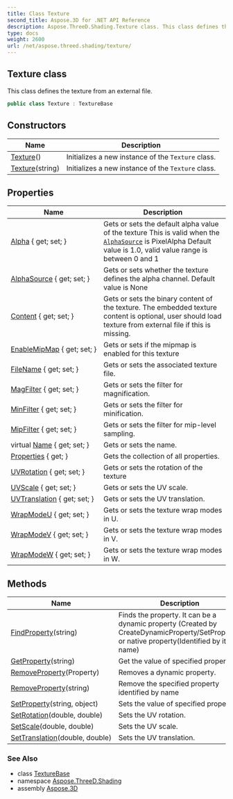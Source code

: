 ```yaml
---
title: Class Texture
second_title: Aspose.3D for .NET API Reference
description: Aspose.ThreeD.Shading.Texture class. This class defines the texture from an external file
type: docs
weight: 2600
url: /net/aspose.threed.shading/texture/
---
```

## Texture class

This class defines the texture from an external file.

```csharp
public class Texture : TextureBase
```

## Constructors

| Name | Description |
| --- | --- |
| [Texture](texture/#constructor)() | Initializes a new instance of the `Texture` class. |
| [Texture](texture/#constructor_1)(string) | Initializes a new instance of the `Texture` class. |

## Properties

| Name | Description |
| --- | --- |
| [Alpha](../../aspose.threed.shading/texturebase/alpha/) { get; set; } | Gets or sets the default alpha value of the texture This is valid when the [`AlphaSource`](../texturebase/alphasource/) is PixelAlpha Default value is 1.0, valid value range is between 0 and 1 |
| [AlphaSource](../../aspose.threed.shading/texturebase/alphasource/) { get; set; } | Gets or sets whether the texture defines the alpha channel. Default value is None |
| [Content](../../aspose.threed.shading/texture/content/) { get; set; } | Gets or sets the binary content of the texture. The embedded texture content is optional, user should load texture from external file if this is missing. |
| [EnableMipMap](../../aspose.threed.shading/texture/enablemipmap/) { get; set; } | Gets or sets if the mipmap is enabled for this texture |
| [FileName](../../aspose.threed.shading/texture/filename/) { get; set; } | Gets or sets the associated texture file. |
| [MagFilter](../../aspose.threed.shading/texturebase/magfilter/) { get; set; } | Gets or sets the filter for magnification. |
| [MinFilter](../../aspose.threed.shading/texturebase/minfilter/) { get; set; } | Gets or sets the filter for minification. |
| [MipFilter](../../aspose.threed.shading/texturebase/mipfilter/) { get; set; } | Gets or sets the filter for mip-level sampling. |
| virtual [Name](../../aspose.threed/a3dobject/name/) { get; set; } | Gets or sets the name. |
| [Properties](../../aspose.threed/a3dobject/properties/) { get; } | Gets the collection of all properties. |
| [UVRotation](../../aspose.threed.shading/texturebase/uvrotation/) { get; set; } | Gets or sets the rotation of the texture |
| [UVScale](../../aspose.threed.shading/texturebase/uvscale/) { get; set; } | Gets or sets the UV scale. |
| [UVTranslation](../../aspose.threed.shading/texturebase/uvtranslation/) { get; set; } | Gets or sets the UV translation. |
| [WrapModeU](../../aspose.threed.shading/texturebase/wrapmodeu/) { get; set; } | Gets or sets the texture wrap modes in U. |
| [WrapModeV](../../aspose.threed.shading/texturebase/wrapmodev/) { get; set; } | Gets or sets the texture wrap modes in V. |
| [WrapModeW](../../aspose.threed.shading/texturebase/wrapmodew/) { get; set; } | Gets or sets the texture wrap modes in W. |

## Methods

| Name | Description |
| --- | --- |
| [FindProperty](../../aspose.threed/a3dobject/findproperty/)(string) | Finds the property. It can be a dynamic property (Created by CreateDynamicProperty/SetProperty) or native property(Identified by its name) |
| [GetProperty](../../aspose.threed/a3dobject/getproperty/)(string) | Get the value of specified property |
| [RemoveProperty](../../aspose.threed/a3dobject/removeproperty/)(Property) | Removes a dynamic property. |
| [RemoveProperty](../../aspose.threed/a3dobject/removeproperty/)(string) | Remove the specified property identified by name |
| [SetProperty](../../aspose.threed/a3dobject/setproperty/)(string, object) | Sets the value of specified property |
| [SetRotation](../../aspose.threed.shading/texturebase/setrotation/)(double, double) | Sets the UV rotation. |
| [SetScale](../../aspose.threed.shading/texturebase/setscale/)(double, double) | Sets the UV scale. |
| [SetTranslation](../../aspose.threed.shading/texturebase/settranslation/)(double, double) | Sets the UV translation. |

### See Also

* class [TextureBase](../texturebase/)
* namespace [Aspose.ThreeD.Shading](../../aspose.threed.shading/)
* assembly [Aspose.3D](../../)



